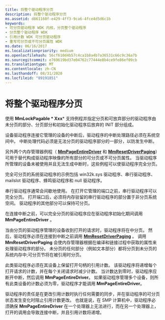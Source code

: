 ```yaml
---
title: 将整个驱动程序分页
description: 将整个驱动程序分页
ms.assetid: d861160f-e429-4ff3-9ca6-4fce4d5d6c1b
keywords:
- 可分页驱动程序 WDK 内核，分页整个驱动程序
- 分页整个驱动程序 WDK
- 引用计数 WDK 可分页驱动程序
- 重写可分页或不可分页属性 WDK
ms.date: 06/16/2017
ms.localizationpriority: medium
ms.openlocfilehash: 56cf610d4b57c4ca1b8a4b7a36531c66c9c36a7b
ms.sourcegitcommit: e769619bd37e04762c77444e8b4ce9fe86ef09cb
ms.translationtype: MT
ms.contentlocale: zh-CN
ms.lasthandoff: 08/31/2020
ms.locfileid: "89191851"
---
```

# <a name="paging-an-entire-driver"></a>将整个驱动程序分页





使用 **MmLockPagable * Xxx*** 支持例程并指定分页和可放弃部分的驱动程序由未分页的部分、分页部分和初始化驱动程序后放弃的 INIT 部分组成。

设备驱动程序连接它管理的设备的中断后，驱动程序的中断处理路径必须在系统空间中。 中断处理代码必须是无法分页的驱动程序部分的一部分，以防发生中断。

另外两个内存管理器例程（ [**MmPageEntireDriver**](/windows-hardware/drivers/ddi/wdm/nf-wdm-mmpageentiredriver) 和 [**MmResetDriverPaging**](/windows-hardware/drivers/ddi/wdm/nf-wdm-mmresetdriverpaging)）可用于替代构成驱动程序映像的所有部分的可分页或不可分页属性。 当驱动程序所管理的设备未被使用并且无法生成中断时，这些例程可以使驱动程序完全分页。

完全可分页的系统驱动程序的示例包括 win32k.sys 驱动程序、串行驱动程序、mailslot 驱动程序、蜂鸣驱动程序和 null 驱动程序。

串行驱动程序通常会间歇地使用。 在打开它管理的端口之前，串行驱动程序可以完全分页。 打开端口后，必须将内存驻留的串行驱动程序的部分置于非分页系统空间。 驱动程序的其他部分可以保持可分页。

在连接中断之前，可以完全分页的驱动程序应在驱动程序初始化期间调用 **MmPageEntireDriver** 。

当由分页的驱动程序管理的设备收到打开的请求时，驱动程序将在中分页。 然后，驱动程序必须在连接到中断之前调用 [**MmResetDriverPaging**](/windows-hardware/drivers/ddi/wdm/nf-wdm-mmresetdriverpaging) 。 调用 **MmResetDriverPaging** 会使内存管理器根据在编译和链接过程中获取的属性来处理驱动程序的部分。 未分页的任何部分（例如文本部分）都将分页到未分页的系统内存中;可分页节将在被引用时分页。

此类驱动程序必须在其设备上保留打开句柄的引用计数。 该驱动程序将递增每个打开请求的计数，并在每个关闭请求时减少计数。 当计数达到零时，驱动程序应断开中断，然后调用 **MmPageEntireDriver**。 如果驱动程序管理多个设备，则所有此类设备的计数必须为零，驱动程序才能调用 **MmPageEntireDriver**。

驱动程序的责任是在更改引用计数时执行任何需要的同步，并在驱动程序的可分页状态发生变化时阻止引用计数更改。 也就是说，在 SMP 计算机中，驱动程序必须确保 **MmPageEntireDriver** 在一个处理器上无法进行，而在另一个处理器上，打开的调用会导致连接中断，并且引用计数将递增。

 

